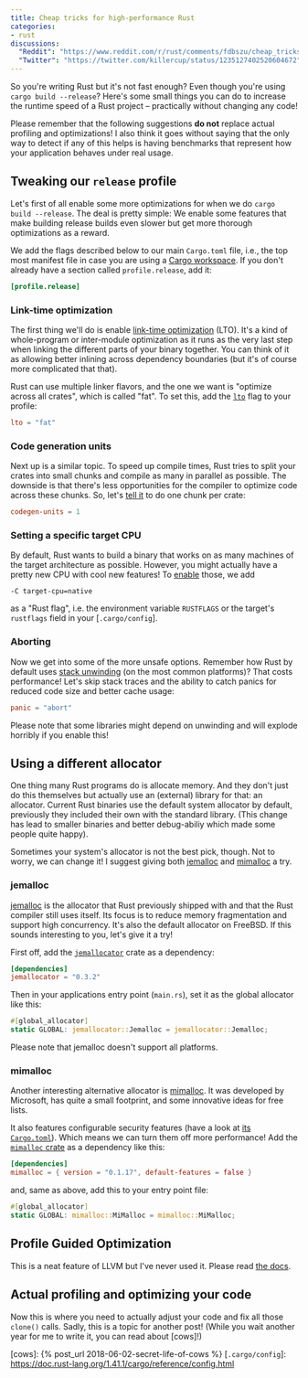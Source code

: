 ```yaml
---
title: Cheap tricks for high-performance Rust
categories:
- rust
discussions:
  "Reddit": "https://www.reddit.com/r/rust/comments/fdbszu/cheap_tricks_for_highperformance_rust/"
  "Twitter": "https://twitter.com/killercup/status/1235127402520604672"
---
```

So you're writing Rust but it's not fast enough?
Even though you're using `cargo build --release`?
Here's some small things you can do to increase the runtime speed of a Rust project
– practically without changing any code!

Please remember that the following suggestions **do not** replace actual profiling and optimizations!
I also think it goes without saying that the only way to detect if any of this helps
is having benchmarks that represent how your application behaves under real usage.

## Tweaking our `release` profile

Let's first of all enable some more optimizations
for when we do `cargo build --release`.
The deal is pretty simple:
We enable some features that make building release builds even slower
but get more thorough optimizations as a reward.

We add the flags described below to our main `Cargo.toml` file,
i.e., the top most manifest file in case you are using a [Cargo workspace].
If you don't already have a section called `profile.release`, add it:

```toml
[profile.release]
```

### Link-time optimization

The first thing we'll do is enable [link-time optimization] (LTO).
It's a kind of whole-program or inter-module optimization as it runs as the very last step
when linking the different parts of your binary together.
You can think of it as allowing
better inlining across dependency boundaries
(but it's of course more complicated that that).

Rust can use multiple linker flavors,
and the one we want is "optimize across all crates", which is called "fat".
To set this, add the [`lto`] flag to your profile:

```toml
lto = "fat"
```

### Code generation units

Next up is a similar topic.
To speed up compile times, Rust tries to split your crates into small chunks
and compile as many in parallel as possible.
The downside is that there's less opportunities for the compiler
to optimize code across these chunks.
So, let's [tell it][`codegen-units`] to do one chunk per crate:

```toml
codegen-units = 1
```

### Setting a specific target CPU

By default, Rust wants to build a binary that works on as many machines
of the target architecture as possible.
However, you might actually have a pretty new CPU with cool new features!
To [enable][`target-cpu`] those, we add

```console
-C target-cpu=native
```

as a "Rust flag",
i.e. the environment variable `RUSTFLAGS`
or the target's `rustflags` field in your [`.cargo/config`].

### Aborting

Now we get into some of the more unsafe options.
Remember how Rust by default uses [stack unwinding]
(on the most common platforms)?
That costs performance!
Let's skip stack traces and the ability to catch panics
for reduced code size and better cache usage:

```toml
panic = "abort"
```

Please note that some libraries might depend on unwinding
and will explode horribly if you enable this!

## Using a different allocator

One thing many Rust programs do is allocate memory.
And they don't just do this themselves but actually use an (external) library for that:
an allocator.
Current Rust binaries use the default system allocator by default,
previously they included their own with the standard library.
(This change has lead to smaller binaries and better debug-abiliy
which made some people quite happy).

Sometimes your system's allocator is not the best pick, though.
Not to worry, we can change it!
I suggest giving both [jemalloc] and [mimalloc] a try.

### jemalloc

[jemalloc] is the allocator that Rust previously shipped with
and that the Rust compiler still uses itself.
Its focus is to reduce memory fragmentation and support high concurrency.
It's also the default allocator on FreeBSD.
If this sounds interesting to you, let's give it a try!

First off, add the [`jemallocator`] crate as a dependency:

```toml
[dependencies]
jemallocator = "0.3.2"
```

Then in your applications entry point (`main.rs`),
set it as the global allocator like this:

```rust
#[global_allocator]
static GLOBAL: jemallocator::Jemalloc = jemallocator::Jemalloc;
```

Please note that jemalloc doesn't support all platforms.

### mimalloc

Another interesting alternative allocator is [mimalloc].
It was developed by Microsoft, has quite a small footprint,
and some innovative ideas for free lists.

It also features configurable security features
(have a look at [its `Cargo.toml`][`mimalloc` features]).
Which means we can turn them off more performance!
Add the [`mimalloc` crate] as a dependency like this:

```toml
[dependencies]
mimalloc = { version = "0.1.17", default-features = false }
```

and, same as above, add this to your entry point file:

```rust
#[global_allocator]
static GLOBAL: mimalloc::MiMalloc = mimalloc::MiMalloc;
```

## Profile Guided Optimization

This is a neat feature of LLVM
but I've never used it.
Please read [the docs][pgo].

## Actual profiling and optimizing your code

Now this is where you need to actually adjust your code
and fix all those `clone()` calls.
Sadly, this is a topic for another post!
(While you wait another year for me to write it, you can read about [cows]!)


[Cargo workspace]: https://doc.rust-lang.org/1.41.1/book/ch14-03-cargo-workspaces.html
[link-time optimization]: https://llvm.org/docs/LinkTimeOptimization.html
[`lto`]: https://doc.rust-lang.org/1.41.1/rustc/codegen-options/index.html#lto
[`codegen-units`]: https://doc.rust-lang.org/1.41.1/rustc/codegen-options/index.html#codegen-units
[`target-cpu`]: https://doc.rust-lang.org/1.41.1/rustc/codegen-options/index.html#target-cpu
[panic flag]: https://doc.rust-lang.org/1.41.1/rustc/codegen-options/index.html#panic
[`opt-level`]: https://doc.rust-lang.org/1.41.1/rustc/codegen-options/index.html#opt-level
[jemalloc]: https://github.com/jemalloc/jemalloc
[`jemallocator`]: https://docs.rs/jemallocator
[mimalloc]: https://github.com/microsoft/mimalloc
[`mimalloc` crate]: https://docs.rs/mimalloc
[`mimalloc` features]: https://github.com/purpleprotocol/mimalloc_rust/blob/c6bf4578d3258a0b6a28696196ede6d50e5ee8c2/Cargo.toml#L25-L28
[stack unwinding]: https://doc.rust-lang.org/1.41.1/nomicon/unwinding.html
[pgo]: https://doc.rust-lang.org/1.41.1/rustc/profile-guided-optimization.html
[cows]: {% post_url 2018-06-02-secret-life-of-cows %}
[`.cargo/config`]: https://doc.rust-lang.org/1.41.1/cargo/reference/config.html
